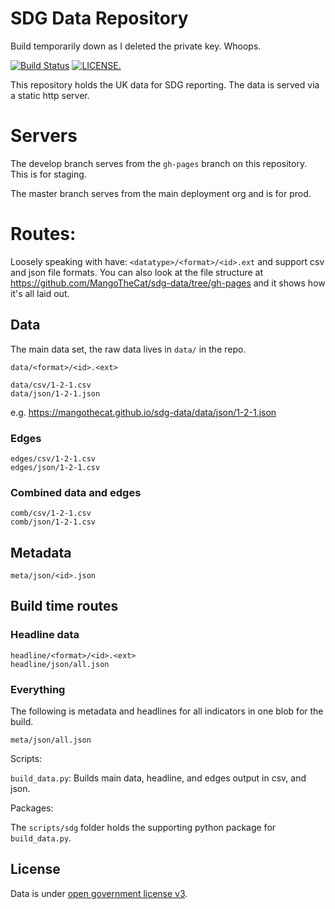 # SDG Data Repository

Build temporarily down as I deleted the private key. Whoops.

[![Build Status](https://travis-ci.org/MangoTheCat/sdg-data.svg?branch=develop)](https://travis-ci.org/MangoTheCat/sdg-data)
 [![LICENSE.](https://img.shields.io/badge/license-OGL--3-brightgreen.svg?style=flat)](http://www.nationalarchives.gov.uk/doc/open-government-licence/version/3/)

This repository holds the UK data for SDG reporting. The data is served via a static http server.

# Servers

The develop branch serves from the `gh-pages` branch on this repository. This is for staging.

The master branch serves from the main deployment org and is for prod.

# Routes:

Loosely speaking with have: `<datatype>/<format>/<id>.ext` and support csv and json file formats. You can also look at the file structure at https://github.com/MangoTheCat/sdg-data/tree/gh-pages and it shows how it's all laid out.

## Data

The main data set, the raw data lives in `data/` in the repo.

```
data/<format>/<id>.<ext>

data/csv/1-2-1.csv
data/json/1-2-1.json
```

e.g. https://mangothecat.github.io/sdg-data/data/json/1-2-1.json

### Edges

```
edges/csv/1-2-1.csv
edges/json/1-2-1.csv
```

### Combined data and edges

```
comb/csv/1-2-1.csv
comb/json/1-2-1.csv
```

## Metadata

```
meta/json/<id>.json
```


## Build time routes

### Headline data

```
headline/<format>/<id>.<ext>
headline/json/all.json
```

### Everything

The following is metadata and headlines for all indicators in one blob for the build.

```
meta/json/all.json
```

Scripts:

`build_data.py`: Builds main data, headline, and edges output in csv, and json.

Packages:

The `scripts/sdg` folder holds the supporting python package for `build_data.py`.

## License

Data is under [open government license v3](http://www.nationalarchives.gov.uk/doc/open-government-licence/version/3/). 
